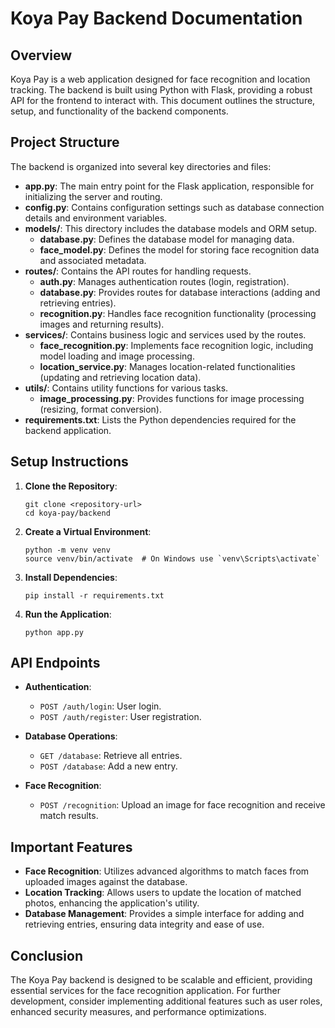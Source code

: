 # Koya Pay Backend Documentation

## Overview
Koya Pay is a web application designed for face recognition and location tracking. The backend is built using Python with Flask, providing a robust API for the frontend to interact with. This document outlines the structure, setup, and functionality of the backend components.

## Project Structure
The backend is organized into several key directories and files:

- **app.py**: The main entry point for the Flask application, responsible for initializing the server and routing.
- **config.py**: Contains configuration settings such as database connection details and environment variables.
- **models/**: This directory includes the database models and ORM setup.
  - **database.py**: Defines the database model for managing data.
  - **face_model.py**: Defines the model for storing face recognition data and associated metadata.
- **routes/**: Contains the API routes for handling requests.
  - **auth.py**: Manages authentication routes (login, registration).
  - **database.py**: Provides routes for database interactions (adding and retrieving entries).
  - **recognition.py**: Handles face recognition functionality (processing images and returning results).
- **services/**: Contains business logic and services used by the routes.
  - **face_recognition.py**: Implements face recognition logic, including model loading and image processing.
  - **location_service.py**: Manages location-related functionalities (updating and retrieving location data).
- **utils/**: Contains utility functions for various tasks.
  - **image_processing.py**: Provides functions for image processing (resizing, format conversion).
- **requirements.txt**: Lists the Python dependencies required for the backend application.

## Setup Instructions
1. **Clone the Repository**: 
   ```
   git clone <repository-url>
   cd koya-pay/backend
   ```

2. **Create a Virtual Environment**:
   ```
   python -m venv venv
   source venv/bin/activate  # On Windows use `venv\Scripts\activate`
   ```

3. **Install Dependencies**:
   ```
   pip install -r requirements.txt
   ```

4. **Run the Application**:
   ```
   python app.py
   ```

## API Endpoints
- **Authentication**:
  - `POST /auth/login`: User login.
  - `POST /auth/register`: User registration.

- **Database Operations**:
  - `GET /database`: Retrieve all entries.
  - `POST /database`: Add a new entry.

- **Face Recognition**:
  - `POST /recognition`: Upload an image for face recognition and receive match results.

## Important Features
- **Face Recognition**: Utilizes advanced algorithms to match faces from uploaded images against the database.
- **Location Tracking**: Allows users to update the location of matched photos, enhancing the application's utility.
- **Database Management**: Provides a simple interface for adding and retrieving entries, ensuring data integrity and ease of use.

## Conclusion
The Koya Pay backend is designed to be scalable and efficient, providing essential services for the face recognition application. For further development, consider implementing additional features such as user roles, enhanced security measures, and performance optimizations.